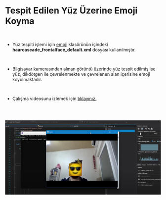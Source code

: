 # Tespit Edilen Yüz Üzerine Emoji Koyma


<br/>

- Yüz tespiti işlemi için [emoji](https://github.com/emremaltas/OPENCV_yuze_emoji_koyma/tree/main/emoji) klasörünün  içindeki  **haarcascade_frontalface_default.xml** dosyası kullanılmıştır.
<br/>

- Bilgisayar kamerasından alınan görüntü üzerinde yüz tespit edilmiş ise yüz, dikdötgen ile çevrelenmekte ve çevrelenen alan içerisine emoji koyulmaktadır.


<br/>


- Çalışma videosunu izlemek için [tıklayınız.](https://www.youtube.com/watch?v=mrEc-ceXTds)

<br/> <br/> 


![Çalışma Anına Ait Görsel](https://github.com/emremaltas/OPENCV_yuze_emoji_koyma/blob/main/çalışma%20anı.png)


